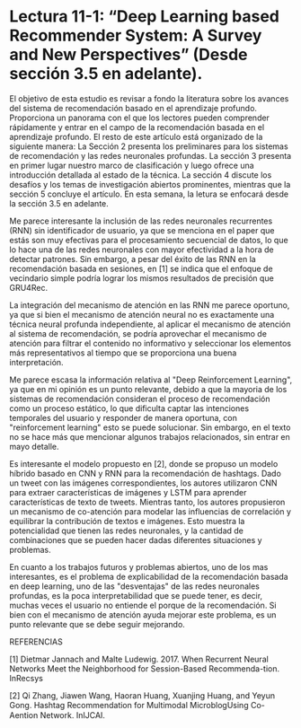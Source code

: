 # Lectura 11-1: “Deep Learning based Recommender System: A Survey and New Perspectives” (Desde sección 3.5 en adelante).

El objetivo de esta estudio es revisar a fondo la literatura sobre los avances del sistema de recomendación basado en el aprendizaje profundo. Proporciona un panorama con el que los lectores pueden comprender rápidamente y entrar en el campo de la recomendación basada en el aprendizaje profundo. El resto de este artículo está organizado de la siguiente manera: La Sección 2 presenta los preliminares para los sistemas de recomendación y las redes neuronales profundas. La sección 3 presenta en primer lugar nuestro marco de clasificación y luego ofrece una introducción detallada al estado de la técnica. La sección 4 discute los desafíos y los temas de investigación abiertos prominentes, mientras que la sección 5 concluye el artículo. En esta semana, la letura se enfocará desde la sección 3.5 en adelante.

Me parece interesante la inclusión de las redes neuronales recurrentes (RNN) sin identificador de usuario, ya que se menciona en el paper que estás son muy efectivas para el procesamiento secuencial de datos, lo que lo hace una de las redes neuronales con mayor efectividad a la hora de detectar patrones. Sin embargo, a pesar del éxito de las RNN en la recomendación basada en sesiones, en [1] se indica que el enfoque de vecindario simple podría lograr los mismos resultados de precisión que GRU4Rec.

La integración del mecanismo de atención en las RNN me parece oportuno, ya que si bien el mecanismo de atención neural no es exactamente una técnica neural profunda independiente, al aplicar el mecanismo de atención al sistema de recomendación, se podría aprovechar el mecanismo de atención para filtrar el contenido no informativo y seleccionar los elementos más representativos al tiempo que se proporciona una buena interpretación.

Me parece escasa la información relativa al "Deep Reinforcement Learning", ya que en mi opinión es un punto relevante, debido a que la mayoria de los sistemas de recomendación consideran el proceso de recomendación como un proceso estático, lo que dificulta captar las intenciones temporales del usuario y responder de manera oportuna, con "reinforcement learning" esto se puede solucionar. Sin embargo, en el texto no se hace más que mencionar algunos trabajos relacionados, sin entrar en mayo detalle.

Es interesante el modelo propuesto en [2], donde se propuso un modelo híbrido basado en CNN y RNN para la recomendación de hashtags. Dado un tweet con las imágenes correspondientes, los autores utilizaron CNN para extraer características de imágenes y LSTM para aprender características de texto de tweets. Mientras tanto, los autores propusieron un mecanismo de co-atención para modelar las influencias de correlación y equilibrar la contribución de textos e imágenes. Esto muestra la potencialidad que tienen las redes neuronales, y la cantidad de combinaciones que se pueden hacer dadas diferentes situaciones y problemas.

En cuanto a los trabajos futuros y problemas abiertos, uno de los mas interesantes, es el problema de explicabilidad de la recomendación basada en deep learning, uno de las "desventajas" de las redes neuronales profundas, es la poca interpretabilidad que se puede tener, es decir, muchas veces el usuario no entiende el porque de la recomendación. Si bien con el mecanismo de atención ayuda mejorar este problema, es un punto relevante que se debe seguir mejorando.

REFERENCIAS

[1] Dietmar Jannach and Malte Ludewig. 2017. When Recurrent Neural Networks Meet the Neighborhood for Session-Based Recommenda-tion. InRecsys

[2] Qi Zhang, Jiawen Wang, Haoran Huang, Xuanjing Huang, and Yeyun Gong. Hashtag Recommendation for Multimodal MicroblogUsing Co-Aention Network. InIJCAI.